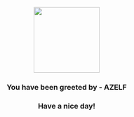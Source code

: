<p align="center">
            <img src="https://raw.githubusercontent.com/PokeAPI/sprites/master/sprites/pokemon/482.png" width="150" height="150">
          </p>
          <h3 align="center">You have been greeted by - <b>AZELF</b></h3>
          <h3 align="center">Have a nice day!</h3>
